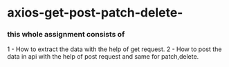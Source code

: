 # axios-get-post-patch-delete-

### this whole assignment consists of
1 - How to extract the data with the help of get request.
2 - How to post the data in api with the help of post request 
and same for patch,delete.

